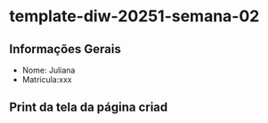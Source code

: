 # template-diw-20251-semana-02

## Informações Gerais
- Nome:  Juliana 
- Matricula:xxx

## Print da tela da página criad
